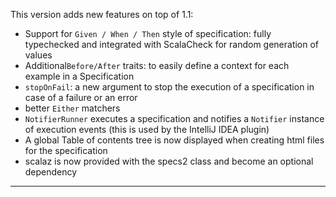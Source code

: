 This version adds new features on top of 1.1:

 * Support for `Given / When / Then` style of specification: fully typechecked and integrated with ScalaCheck for random generation of values
 * Additional`Before/After` traits: to easily define a context for each example in a Specification
 * `stopOnFail`: a new argument to stop the execution of a specification in case of a failure or an error
 * better `Either` matchers
 * `NotifierRunner` executes a specification and notifies a `Notifier` instance of execution events (this is used by the IntelliJ IDEA plugin)
 * A global Table of contents tree is now displayed when creating html files for the specification
 * scalaz is now provided with the specs2 class and become an optional dependency

------
